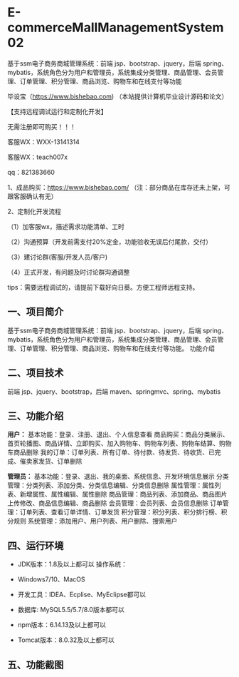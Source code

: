 # E-commerceMallManagementSystem02
 基于ssm电子商务商城管理系统：前端 jsp、bootstrap、jquery，后端 spring、mybatis，系统角色分为用户和管理员，系统集成分类管理、商品管理、会员管理、订单管理、积分管理、商品浏览、购物车和在线支付等功能

毕设宝（https://www.bishebao.com) （本站提供计算机毕业设计源码和论文）

【支持远程调试运行和定制化开发】

无需注册即可购买！！！

客服WX：WXX-13141314

客服WX：teach007x

qq：821383660


1、成品购买：https://www.bishebao.com/ （注：部分商品在库存还未上架，可跟客服确认有无）

2、定制化开发流程

（1）加客服wx，描述需求功能清单、工时

（2）沟通预算（开发前需支付20%定金，功能验收无误后付尾款，交付）

（3）建讨论群(客服/开发人员/客户)

（4）正式开发，有问题及时讨论群沟通调整

tips：需要远程调试的，请提前下载好向日葵。方便工程师远程支持。
<h2>一、项目简介</h2>
基于ssm电子商务商城管理系统：前端 jsp、bootstrap、jquery，后端 spring、mybatis，系统角色分为用户和管理员，系统集成分类管理、商品管理、会员管理、订单管理、积分管理、商品浏览、购物车和在线支付等功能。
功能介绍
<h2>二、项目技术</h2>
前端 jsp、jquery、bootstrap，后端 maven、springmvc、spring、mybatis
<h2>三、功能介绍</h2>
<div class="markdown-heading" dir="auto">
<div class="markdown-heading" dir="auto">

<strong>用户：</strong>
基本功能：登录、注册、退出、个人信息查看
商品购买：商品分类展示、首页轮播图、商品详情、立即购买、加入购物车、购物车列表、购物车结算、购物车商品删除
我的订单：订单列表、所有订单、待付款、待发货、待收货、已完成、催卖家发货、订单删除

<strong>管理员：</strong>
基本功能：登录、退出、我的桌面、系统信息、开发环境信息展示
分类管理：分类列表、添加分类、分类信息编辑、分类信息删除
属性管理：属性列表、新增属性、属性编辑、属性删除
商品管理：商品列表、添加商品、商品图片上传修改、商品信息编辑、商品删除
会员管理：会员列表、会员信息删除
订单管理：订单列表、查看订单详情、订单发货
积分管理：积分列表、积分排行榜、积分规则
系统管理：添加用户、用户列表、用户删除、搜索用户

</div>
</div>
<h2>四、运行环境</h2>
<ul dir="auto">
 	<li>
<p dir="auto">JDK版本：1.8及以上都可以 操作系统：</p>
</li>
 	<li>
<p dir="auto">Windows7/10、MacOS</p>
</li>
 	<li>
<p dir="auto">开发工具：IDEA、Ecplise、MyEclipse都可以</p>
</li>
 	<li>
<p dir="auto">数据库: MySQL5.5/5.7/8.0版本都可以</p>
</li>
 	<li>
<p dir="auto">npm版本：6.14.13及以上都可以</p>
</li>
 	<li>
<p dir="auto">Tomcat版本：8.0.32及以上都可以</p>
</li>
</ul>
<h2>五、功能截图</h2>
<img class="aligncenter size-full wp-image" src="https://www.bishebao.com/wp-content/uploads/2024/07/Java毕业设计-基于ssm电子商务商城管理系统/result/image_1_1.png" alt="" />
<img class="aligncenter size-full wp-image" src="https://www.bishebao.com/wp-content/uploads/2024/07/Java毕业设计-基于ssm电子商务商城管理系统/result/image_2_2.png" alt="" />
<img class="aligncenter size-full wp-image" src="https://www.bishebao.com/wp-content/uploads/2024/07/Java毕业设计-基于ssm电子商务商城管理系统/result/image_3_3.png" alt="" />
<img class="aligncenter size-full wp-image" src="https://www.bishebao.com/wp-content/uploads/2024/07/Java毕业设计-基于ssm电子商务商城管理系统/result/image_4_4.png" alt="" />
<img class="aligncenter size-full wp-image" src="https://www.bishebao.com/wp-content/uploads/2024/07/Java毕业设计-基于ssm电子商务商城管理系统/result/image_5_5.png" alt="" />
<img class="aligncenter size-full wp-image" src="https://www.bishebao.com/wp-content/uploads/2024/07/Java毕业设计-基于ssm电子商务商城管理系统/result/image_6_6.png" alt="" />
<img class="aligncenter size-full wp-image" src="https://www.bishebao.com/wp-content/uploads/2024/07/Java毕业设计-基于ssm电子商务商城管理系统/result/image_7_7.png" alt="" />
<img class="aligncenter size-full wp-image" src="https://www.bishebao.com/wp-content/uploads/2024/07/Java毕业设计-基于ssm电子商务商城管理系统/result/image_8_8.png" alt="" />
<img class="aligncenter size-full wp-image" src="https://www.bishebao.com/wp-content/uploads/2024/07/Java毕业设计-基于ssm电子商务商城管理系统/result/image_9_9.png" alt="" />